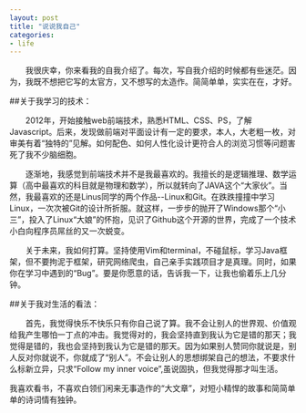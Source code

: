 ```yaml
---
layout: post
title: "说说我自己"
categories:
- life
---
```



&emsp;&emsp;我很庆幸，你来看我的自我介绍了。每次，写自我介绍的时候都有些迷茫。因为，我既不想把它写的太官方，又不想写的太造作。简简单单，实实在在，才好。

##关于我学习的技术：  


&emsp;&emsp;2012年，开始接触web前端技术，熟悉HTML、CSS、PS，了解Javascript。后来，发现做前端对平面设计有一定的要求，本人，大老粗一枚，对审美有着“独特的”见解。如何配色、如何人性化设计更符合人的浏览习惯等问题害死了我不少脑细胞。


&emsp;&emsp;逐渐地，我感觉到前端技术并不是我最喜欢的。我擅长的是逻辑推理、数学运算（高中最喜欢的科目就是物理和数学），所以就转向了JAVA这个“大家伙”。当然，我最喜欢的还是Linus同学的两个作品--Linux和Git。在跌跌撞撞中学习Linux，一次次被Git的设计所折服。就这样，一步步的抛开了Windows那个“小三”，投入了Linux“大娘”的怀抱，见识了Github这个开源的世界，完成了一个技术小白向程序员屌丝的又一次蜕变。


&emsp;&emsp;关于未来，我如何打算。坚持使用Vim和terminal，不碰鼠标，学习Java框架，但不要拘泥于框架，研究网络爬虫，自己亲手实践项目才是真理。同时，如果你在学习中遇到的“Bug”。要是你愿意的话，告诉我一下，让我也偷着乐上几分钟。


##关于我对生活的看法：  


&emsp;&emsp;首先，我觉得快乐不快乐只有你自己说了算。我不会让别人的世界观、价值观给我产生哪怕一丁点的冲击。我觉得对的，我会坚持直到我认为它是错的那天；我觉得是错的，我也会坚持到我认为它是错的那天。因为如果别人赞同你就说是，别人反对你就说不，你就成了“别人”。不会让别人的思想绑架自己的想法，不要求什么标新立异，只求“Follow my inner voice”,虽说固执，但我觉得那才叫生活。


我喜欢看书，不喜欢白领们闲来无事造作的“大文章”，对短小精悍的故事和简简单单的诗词情有独钟。 

